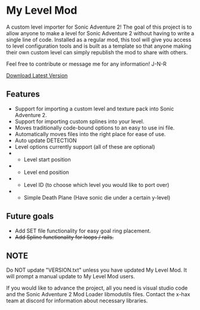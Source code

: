 # My Level Mod
A custom level importer for Sonic Adventure 2! The goal of this project is to allow anyone
to make a level for Sonic Adventure 2 without having to write a single line of code. 
Installed as a regular mod, this tool will give you access to level configuration tools
and is built as a template so that anyone making their own custom level can simply
republish the mod to share with others.

Feel free to contribute or message me for any information! J-N-R

[Download Latest Version](https://github.com/X-Hax/SA2BModdingGuide/releases)

## Features
- Support for importing a custom level and texture pack into Sonic Adventure 2.
- Support for importing custom splines into your level.
- Moves traditionally code-bound options to an easy to use ini file.
- Automatically moves files into the right place for ease of use.
- Auto update DETECTION
- Level options currently support (all of these are optional)
- * Level start position
- * Level end position
- * Level ID (to choose which level you would like to port over)
- * Simple Death Plane (Have sonic die under a certain y-level)

## Future goals
- Add SET file functionality for easy goal ring placement.
- ~~Add Spline functionality for loops / rails.~~

## NOTE
Do NOT update "VERSION.txt" unless you have updated My Level Mod. It will prompt a manual update to My Level Mod users.

If you would like to advance the project, all you need is visual studio code and the Sonic Adventure 2 Mod Loader libmodutils files. Contact the x-hax team at discord for information about necessary libraries.
